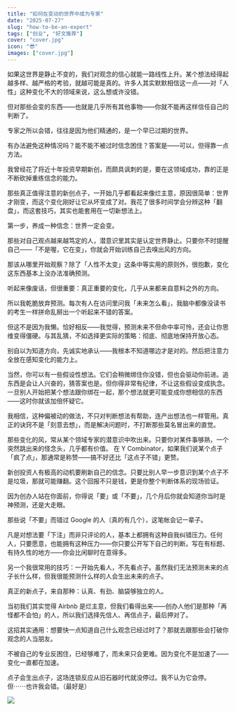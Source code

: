```yaml
---
title: "如何在变动的世界中成为专家"
date: "2025-07-27"
slug: "how-to-be-an-expert"
tags: ["创业", "好文推荐"]
cover: "cover.jpg"
icon: "😎"
images: ["cover.jpg"]
---
```

如果这世界是静止不变的，我们对观念的信心就能一路线性上升。某个想法经得起越多样、越严格的考验，就越可能是真的。许多人其实默默相信这一点——对「人性」这种变化不大的领域来说，这么想或许没错。



但对那些会变的东西——也就是几乎所有其他事物——你就不能再这样信任自己的判断了。



专家之所以会错，往往是因为他们精通的，是一个早已过期的世界。



有办法避免这种情况吗？能不能不被过时信念困住？答案是——可以，但得靠一点方法。



我曾经花了将近十年投资早期新创，而颇具讽刺的是，要在这领域成功，靠的正是不断砍掉重练信念的能力。



那些真正值得注意的新创点子，一开始几乎都看起来像烂主意，原因很简单：世界才刚变，而这个变化刚好让它从坏变成了对。我花了很多时间学会分辨这种「翻盘」，而这套技巧，其实也能套用在一切新想法上。



第一步，养成一种信念：世界一定会变。



那些对自己观点越来越笃定的人，潜意识里其实是认定世界静止。只要你不时提醒自己——「不是喔，它在变」，你就会开始训练自己去嗅出风的方向。



那该从哪里开始观察？除了「人性不太变」这条中等实用的原则外，很抱歉，变化这东西基本上没办法准确预测。



听起来像废话，但很重要：真正重要的变化，几乎从来都来自意料之外的方向。



所以我乾脆放弃预测。每次有人在访问里问我「未来怎么看」，我脑中都像没读书的考生一样拼命乱掰出一个听起来不错的答案。



但这不是因为我懒。恰好相反——我觉得，预测未来不但命中率可怜，还会让你思维变得僵硬。与其乱猜，不如选择更实际的策略：彻底、彻底地保持开放心态。



别自以为知道方向，先诚实地承认——我根本不知道哪边才是对的。然后把注意力全放在感知变化的能力上。



当然，你可以有一些假设性想法。它们会稍微绑住你没错，但也会驱动你前进。追东西是会让人兴奋的，猜答案也是。但你得非常有纪律，不让这些假设变成执念。
一旦别人开始把某个想法跟你绑在一起，那个想法就更可能变成你想相信的东西——这时你就该加倍怀疑它。



我相信，这种偏被动的做法，不只对判断想法有帮助，连产出想法也一样管用。真正的诀窍不是「刻意去想」，而是解决问题时，不打断那些莫名冒出来的直觉。



那些变化的风，常从某个领域专家的潜意识中吹出来。只要你对某件事够熟，一个突然跳出来的怪念头，几乎都有价值。
在 Y Combinator，如果我们说某个点子「疯了点」，那通常是称赞——搞不好还比「这点子不错」更赞。



新创投资人有极高的动机要刷新自己的信念。只要比别人早一步意识到某个点子不是垃圾，那就可能赚翻。这个回报不只是钱，更是你整个判断体系的现场验证。



因为创办人站在你面前，你得说「要」或「不要」，几个月后你就会知道你当时是神预测，还是大走眼。



那些说「不要」而错过 Google 的人（真的有几个），这笔帐会记一辈子。



凡是对想法要「下注」而非只评论的人，基本上都拥有这种自我纠错压力。任何人，只要愿意，也能拥有这种压力——你只要公开写下自己的判断。写在有标题、有持久性的地方——你会比闲聊时在意得多。



另一个我很常用的技巧：一开始先看人，不先看点子。虽然我们无法预测未来的点子长什么样，但我很能预测什么样的人会生出未来的点子。



真正的新点子，来自那种：认真、有劲、脑袋够独立的人。



当初我们其实觉得 Airbnb 是烂主意，但我们看得出来——创办人他们是那种「再怪都不会怕」的人，所以我们选择先信人、再信点子，最后押对了。



这招其实通用：想要快一点知道自己什么观念已经过时了？那就去跟那些会打破你观念的人当朋友。



不被自己的专业反困住，已经够难了，而未来只会更难。因为变化不是加速了——变化一直都在加速。



点子会生出点子，这场连锁反应从旧石器时代就没停过。我不认为它会停。
但⋯⋯也许我会错。（最好是）




![](https://prod-files-secure.s3.us-west-2.amazonaws.com/112d0858-5090-4d34-a606-b75eb8d65fd2/46476355-9cf3-4e99-9b7a-3531bc426380/1000202064.png?X-Amz-Algorithm=AWS4-HMAC-SHA256&X-Amz-Content-Sha256=UNSIGNED-PAYLOAD&X-Amz-Credential=ASIAZI2LB466Y5ERFJYD%2F20251013%2Fus-west-2%2Fs3%2Faws4_request&X-Amz-Date=20251013T234318Z&X-Amz-Expires=3600&X-Amz-Security-Token=IQoJb3JpZ2luX2VjEKj%2F%2F%2F%2F%2F%2F%2F%2F%2F%2FwEaCXVzLXdlc3QtMiJIMEYCIQD5rn%2F5HX8peomD16rbDbvVu5g7QcYcxpnXpsK9LzEaPAIhAIE7UD3cnrsU8Vqug222Fga6wglbitcdsz2O6g7OGzgVKv8DCFAQABoMNjM3NDIzMTgzODA1Igz48R8hsKsOoUwJbigq3AM48nmaDt3TMt%2BX2KEKevIWXwv8Qmre2GCdyYhWZxei5H4sL3fLwg7w%2B7yA6HAWKOq7jeuixusij9zBjPIurXq%2F6SzkMtIXDXHM2YWBIuAOcq%2Bxpz56ZTJw4%2BQSSjxaNDAjMgkNJWcpMhqlv8zxGwW5WOIQ8wBsr11QD%2FgFSlhSAizjvRABtaBAtocS%2FMs40YPhC3labl%2F7kst2uMt%2BZ6wLTLjjbC7Gt89e08GUSq8N6z6sZUVYUygfcm1DI6DPINwO2545CzP723j%2FdEGO2KPd1Hs9f7Un4lVZjRwn2E0zZVVt%2B%2Fh80egHxhZCLXy3Rm5l9iOLmBHvDwGs%2FEqj5C391sgOl3jvMnPS3vPb7crrHNE896vdgkaPp8fgLe8YvgILVsmu26OwnXDlOZqPH%2BIJpiVhyPm%2FH%2Bmz%2FsmELGSAkAXUTZX%2Fh5zZN3HomuuVuYAJXLH9rH%2FVfkFxcuFrecLjN6g3a8zSDkTDqt5R0f41kVcd1GFL5BKJ7JfdnX7TLInLqLeDSflEXUVEVO1mooGrEBgVELU7XHghqUwUxlNb5TXxi%2BkTzxXHUGvOS8h6sCg0FKf2RCbXR%2B949Ep59fJeL%2BgxsxZJsQwREUcsVr9gItHpUbRfSlfFIKhzEDCik7bHBjqkAWmBM8Dr7Vfo90PVXTBWqsqPo7dkc7umk%2BXXgLIIYZAz1urk%2BbjTifIeBM4vMewcTvdZD1%2FQx7P4FiWu2026QGgg7o%2FMWB%2BnWS0W3joUCH1Ha%2FwrnyhoKW3ao55HQe9DDRqdwsa6VQ0Fyy5g2zZS3jJyCT2kPUN2hZtXeR75qTUW8e%2BuuN7Gdq6Fbax6F5J09J90r3RMbEWyzoQeLfudsik3%2F49b&X-Amz-Signature=5ed685372e4f539f4536497952d49357ce2b36f265fc3ece32bcb0debd68ee52&X-Amz-SignedHeaders=host&x-amz-checksum-mode=ENABLED&x-id=GetObject)

